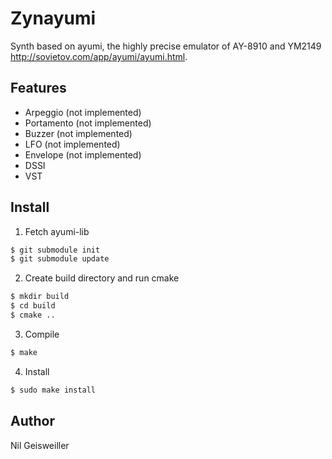 # Zynayumi

Synth based on ayumi, the highly precise emulator of AY-8910 and
YM2149 http://sovietov.com/app/ayumi/ayumi.html.

## Features

- Arpeggio (not implemented)
- Portamento (not implemented)
- Buzzer (not implemented)
- LFO (not implemented)
- Envelope (not implemented)
- DSSI
- VST

## Install

1. Fetch ayumi-lib
```bash
$ git submodule init
$ git submodule update
```
2. Create build directory and run cmake
```bash
$ mkdir build
$ cd build
$ cmake ..
```
3. Compile
```bash
$ make
```
4. Install
```bash
$ sudo make install
```

## Author

Nil Geisweiller
